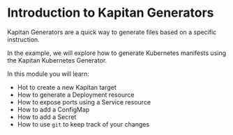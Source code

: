 # Introduction to Kapitan Generators

Kapitan Generators are a quick way to generate files based on a specific instruction.

In the example, we will explore how to generate Kubernetes manifests using the Kapitan Kubernetes Generator.

In this module you will learn:
* Hot to create a new Kapitan target
* How to generate a Deployment resource
* How to expose ports using a Service resource
* How to add a ConfigMap
* How to add a Secret
* How to use `git` to keep track of your changes

